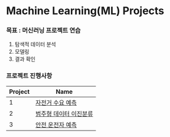 # Machine Learning(ML) Projects

### 목표 : 머신러닝 프로젝트 연습
1. 탐색적 데이터 분석
2. 모델링
3. 결과 확인

### 프로젝트 진행사항
| Project   | Name                                                        
| :--- | ------------------------------------------------------------ |
| 1    | [자전거 수요 예측](https://github.com/JYKai/ML-Projects/tree/main/%EC%9E%90%EC%A0%84%EA%B1%B0%20%EB%8C%80%EC%97%AC%20%EC%88%98%EC%9A%94%20%EC%98%88%EC%B8%A1) |
| 2    | [범주형 데이터 이진분류](https://github.com/JYKai/ML-Projects/tree/main/%EB%B2%94%EC%A3%BC%ED%98%95%20%EB%8D%B0%EC%9D%B4%ED%84%B0%20%EC%9D%B4%EC%A7%84%EB%B6%84%EB%A5%98) |
| 3    | [안전 운전자 예측](https://github.com/JYKai/ML-Projects/tree/main/%EB%B2%94%EC%A3%BC%ED%98%95%20%EB%8D%B0%EC%9D%B4%ED%84%B0%20%EC%9D%B4%EC%A7%84%EB%B6%84%EB%A5%98) |
